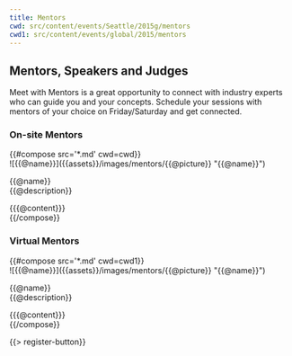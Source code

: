 ```yaml
---
title: Mentors
cwd: src/content/events/Seattle/2015g/mentors
cwd1: src/content/events/global/2015/mentors
---
```

## <i class="icon fa-group"></i> Mentors, Speakers and Judges

Meet with Mentors is a great opportunity to connect with industry experts who can guide you and your concepts. Schedule your sessions with mentors of your choice on Friday/Saturday and get connected.

### On-site Mentors
<div class="row">
{{#compose src='*.md' cwd=cwd}}
<div class="6u">
  <div class="mentor-card expander">
      <span class="mentor-picture">
       ![{{@name}}]({{assets}}/images/mentors/{{@picture}} "{{@name}}")       
      </span>
      <p class="mentor-titles">
        {{@name}}<br/>
        {{@description}}
      </p>
  </div>
  <div class="6u content mentor-description">
    {{{@content}}}
  </div>
</div>
{{/compose}}
</div>

### Virtual Mentors
<div class="row">
{{#compose src='*.md' cwd=cwd1}}
<div class="6u">
  <div class="mentor-card expander">
      <span class="mentor-picture">
       ![{{@name}}]({{assets}}/images/mentors/{{@picture}} "{{@name}}")       
      </span>
      <p class="mentor-titles">
        {{@name}}<br/>
        {{@description}}
      </p>
  </div>
  <div class="6u content mentor-description">
    {{{@content}}}
  </div>
</div>
{{/compose}}
</div>

{{> register-button}}
